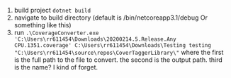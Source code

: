 1. build project ```dotnet build```
2. navigate to build directory (default is /bin/netcoreapp3.1/debug Or something like this)
3. run ```.\CoverageConverter.exe 'C:\Users\rr611454\Downloads\20200214.5.Release.Any CPU.1351.coverage' C:\Users\rr611454\Downloads\Testing testing "C:\Users\rr611454\source\repos\CoverTaggerLibrary\"``` where the first is the full path to the file to convert. the second is the output path. third is the name? I kind of forget.